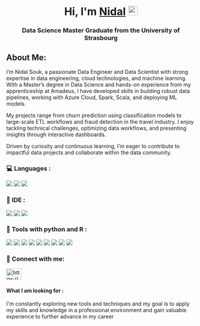 <h1 align="center">Hi, I'm <a href="https://www.linkedin.com/in/nidal-souk-476882225/" target="_blank" rel="noopener noreferrer">Nidal</a> <img src="https://media.giphy.com/media/hvRJCLFzcasrR4ia7z/giphy.gif" width="25"></h1>
<h3 align="center">Data Science Master Graduate from the University of Strasbourg</h3>

## About Me:
I’m Nidal Souk, a passionate Data Engineer and Data Scientist with strong expertise in data engineering, cloud technologies, and machine learning. With a Master’s degree in Data Science and hands-on experience from my apprenticeship at Amadeus, I have developed skills in building robust data pipelines, working with Azure Cloud, Spark, Scala, and deploying ML models.

My projects range from churn prediction using classification models to large-scale ETL workflows and fraud detection in the travel industry. I enjoy tackling technical challenges, optimizing data workflows, and presenting insights through interactive dashboards.

Driven by curiosity and continuous learning, I’m eager to contribute to impactful data projects and collaborate within the data community.


### :computer: Languages :

![](https://img.shields.io/badge/R-276DC3?style=for-the-badge&logo=r&logoColor=white)
![](https://img.shields.io/badge/Python-FFD43B?style=for-the-badge&logo=python&logoColor=white)
![](https://img.shields.io/badge/MySQL-005C84?style=for-the-badge&logo=mysql&logoColor=white)



### :rocket: IDE :
![](https://img.shields.io/badge/Jupyter-F37626.svg?&style=for-the-badge&logo=Jupyter&logoColor=white)
![](https://img.shields.io/badge/VSCode-0078D4.svg?style=for-the-badge&logo=visual%20studio%20code&logoColor=white)
![](https://img.shields.io/badge/RStudio-75AADB.svg?style=for-the-badge&logo=RStudio&logoColor=white)


### :hammer:  Tools with python and R :

![](https://img.shields.io/badge/Pandas-150458.svg?logo=pandas&logoColor=white)
![](https://img.shields.io/badge/NumPy-013243.svg?logo=numpy&logoColor=white)
![](https://img.shields.io/badge/scikitLearn-013243.svg?logo=scikit&logoColor=white)
![](https://img.shields.io/badge/Selenium-43B02A.svg?logo=selenium&logoColor=white)
![](https://img.shields.io/badge/Plotly-3F4F75.svg?logo=plotly&logoColor=white)
![](https://img.shields.io/badge/Tensorflow-%20-orange)
![](https://img.shields.io/badge/Dplyr-FF4B4B.svg?logo=dplyr&logoColor=white)
![](https://img.shields.io/badge/Shiny-013243.svg?logo=shiny&logoColor=white)
![](https://img.shields.io/badge/Ggplot-150458.svg?logo=ggplot&logoColor=white)

### :satellite: Connect with me:
<p align="left">
<a href="https://www.linkedin.com/in/nidal-souk-476882225/" target="blank"><img align="center" src="https://raw.githubusercontent.com/rahuldkjain/github-profile-readme-generator/master/src/images/icons/Social/linked-in-alt.svg" alt="https://www.linkedin.com/in/nidal-souk-476882225/" height="30" width="40" /></a>
</p>

<h4 align="left">What I am looking for : </h4>
<p align="left">I'm constantly exploring new tools and techniques and my goal is to apply my skills and knowledge in a professional environment and gain valuable experience to further advance in my career </p>
